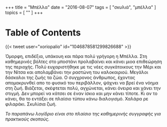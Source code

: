 +++
title = "Μπέλλα"
date = "2016-08-07"
tags = [ "σκυλιά", "μπέλλα" ]
topics = [ "" ]
+++


# Table of Contents



{{< tweet user="xoriopalio" id="1046878581299826688" >}}

Όμορφη, επιδέξια, υπάκουη και πάρα πολύ γρήγορη η Μπέλλα. Στη καθημερινές βόλτες στο μποστάνι προλαβαίνει και κάνει μιοα επιθεώρηση της περιοχής. Πολύ ευχαριστήθηκε με τις νέες συγκάτοικους την Μέρι και την Νίτσα και απολαμβάνει την ραστώνη του καλοκαιριού. Μεγάλοι δάσκαλοι της ζωής τα ζώα. Ο συγχρονος άνθρωπος, έχοντας απομακρυνθεί απο το φυσικό του περιβάλλον, ψάχνει να βρεί ένα νόημα στη ζωή. Βιάζεται, σκέφτεται πολύ, αγχώνεται, κάνει όνειρα και χάνει την στιγμή. Δεν μπορεί να κάτσει σε έναν ίσκιο και μην κάνει τίποτε. Κι αν το κάνει, θα το εντάξει σε πλαίσιο τύπου κάνω διαλογισμό. Χαλάρα ρε φιλαράκι. Σκυλίσια ζωή.

*Το παραπάνω λογίδριο είναι στο πλαίσιο της καθημερινής συγγραφής για πρακτικούς σκοπούς.*
